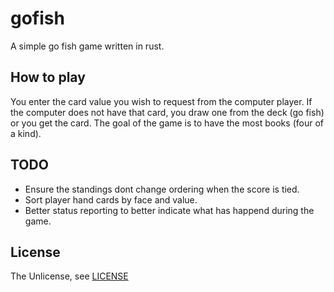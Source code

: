 # gofish

A simple go fish game written in rust.

## How to play

You enter the card value you wish to request from the computer player. If the computer does not have that card, you draw one from the deck (go fish) or you get the card. The goal of the game is to have the most books (four of a kind). 

## TODO

* Ensure the standings dont change ordering when the score is tied.
* Sort player hand cards by face and value.
* Better status reporting to better indicate what has happend during the game.

## License

The Unlicense, see [LICENSE](LICENSE)
